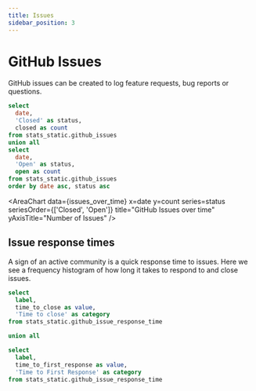 ```yaml
---
title: Issues
sidebar_position: 3
---
```


# GitHub Issues

GitHub issues can be created to log feature requests, bug reports or questions.

<!-- TODO: Live data https://github.com/nf-core/stats/issues/4 -->
<!-- FIXME Need to split the data again values aren't right-->

```sql issues_over_time
select
  date,
  'Closed' as status,
  closed as count
from stats_static.github_issues
union all
select
  date,
  'Open' as status,
  open as count
from stats_static.github_issues
order by date asc, status asc
```

<AreaChart
  data={issues_over_time}
  x=date
  y=count
  series=status
  seriesOrder={['Closed', 'Open']}
  title="GitHub Issues over time"
  yAxisTitle="Number of Issues"
/>

## Issue response times

A sign of an active community is a quick response time to issues. Here we see a frequency histogram of how long it takes to respond to and close issues.

<!-- TODO: Live data https://github.com/nf-core/stats/issues/5 -->

```sql issues_response_time
select
  label,
  time_to_close as value,
  'Time to close' as category
from stats_static.github_issue_response_time

union all

select
  label,
  time_to_first_response as value,
  'Time to First Response' as category
from stats_static.github_issue_response_time
```

<BarChart
  data={issues_response_time}
  x=label
  y=value
  swapXY=true
  series=category
  sort=false
  type=grouped
  title="GitHub Issues Response Time"
  subtitle="First response is when a comment is made by a GitHub user other than the original issue author"
  yAxisTitle="Percentage of issues"
  yFmt=pct
  xType="category"
  xGridLines=true
  xLabelRotation={45}
  legendPosition="bottom"
/>
